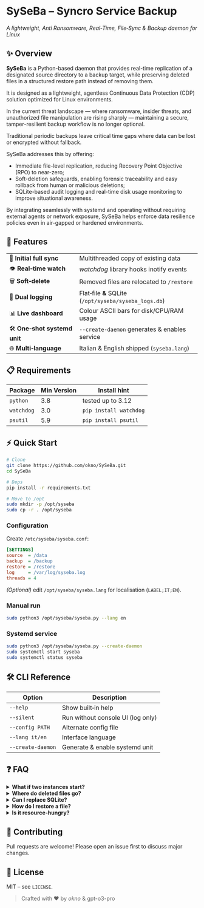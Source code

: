 # **SySeBa – Syncro Service Backup**
*A lightweight, Anti Ransomware, Real‑Time, File‑Sync & Backup daemon for Linux*

## ✨ Overview
**SySeBa** is a Python-based daemon that provides real-time replication of a designated source directory to a backup target, while preserving deleted files in a structured restore path instead of removing them. 

It is designed as a lightweight, agentless Continuous Data Protection (CDP) solution optimized for Linux environments.

In the current threat landscape — where ransomware, insider threats, and unauthorized file manipulation are rising sharply — maintaining a secure, tamper-resilient backup workflow is no longer optional. 

Traditional periodic backups leave critical time gaps where data can be lost or encrypted without fallback. 

SySeBa addresses this by offering:
- Immediate file-level replication, reducing Recovery Point Objective (RPO) to near-zero;
- Soft-deletion safeguards, enabling forensic traceability and easy rollback from human or malicious deletions;
- SQLite-based audit logging and real-time disk usage monitoring to improve situational awareness.
  
By integrating seamlessly with systemd and operating without requiring external agents or network exposure, SySeBa helps enforce data resilience policies even in air-gapped or hardened environments.

## 🚀 Features
|  |  |
|---|---|
| 📁 **Initial full sync** | Multithreaded copy of existing data |
| 👁️ **Real‑time watch** | *watchdog* library hooks inotify events |
| 🗑️ **Soft‑delete** | Removed files are relocated to `/restore` |
| 📝 **Dual logging** | Flat‑file **&** SQLite (`/opt/syseba/syseba_logs.db`) |
| 📊 **Live dashboard** | Colour ASCII bars for disk/CPU/RAM usage |
| 🛠️ **One‑shot systemd unit** | `--create-daemon` generates & enables service |
| 🌐 **Multi‑language** | Italian & English shipped (`syseba.lang`) |

## 📋 Requirements
| Package | Min Version | Install hint |
|---------|-------------|--------------|
| `python` | 3.8 | tested up to 3.12 |
| `watchdog` | 3.0 | `pip install watchdog` |
| `psutil` | 5.9 | `pip install psutil` |


## ⚡ Quick Start
```bash
# Clone
git clone https://github.com/okno/SySeBa.git
cd SySeBa

# Deps
pip install -r requirements.txt

# Move to /opt
sudo mkdir -p /opt/syseba
sudo cp -r . /opt/syseba
```

### Configuration
Create `/etc/syseba/syseba.conf`:
```ini
[SETTINGS]
source  = /data
backup  = /backup
restore = /restore
log     = /var/log/syseba.log
threads = 4
```
*(Optional)* edit `/opt/syseba/syseba.lang` for localisation (`LABEL;IT;EN`).

### Manual run
```bash
sudo python3 /opt/syseba/syseba.py --lang en
```

### Systemd service
```bash
sudo python3 /opt/syseba/syseba.py --create-daemon
sudo systemctl start syseba
sudo systemctl status syseba
```

## 🛠️ CLI Reference
| Option | Description |
|--------|-------------|
| `--help` | Show built‑in help |
| `--silent` | Run without console UI (log only) |
| `--config PATH` | Alternate config file |
| `--lang it/en` | Interface language |
| `--create-daemon` | Generate & enable systemd unit |

## ❓ FAQ
<details>
<summary><strong>What if two instances start?</strong></summary>

A lock file at `/opt/syseba/syseba.lock` prevents duplicates; the second process exits.
</details>

<details>
<summary><strong>Where do deleted files go?</strong></summary>

They are **moved**, not removed, to the `restore` directory preserving structure & timestamps.
</details>

<details>
<summary><strong>Can I replace SQLite?</strong></summary>

Yes – extend `initialize_database()` and `log_to_database()` for your preferred DB engine.
</details>

<details>
<summary><strong>How do I restore a file?</strong></summary>

Manually copy/move it from `restore` back to `source`; SySeBa will sync it on the next cycle.
</details>

<details>
<summary><strong>Is it resource‑hungry?</strong></summary>

Average CPU usage is **< 1 %**, with spikes only during the first bulk sync.
</details>

## 🤝 Contributing
Pull requests are welcome! Please open an issue first to discuss major changes.

## 🪪 License
MIT – see `LICENSE`.

> Crafted with ❤️ by *okno* & gpt-o3-pro
 
